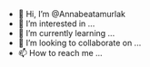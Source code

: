 - 👋 Hi, I’m @Annabeatamurlak
- 👀 I’m interested in ...
- 🌱 I’m currently learning ...
- 💞️ I’m looking to collaborate on ...
- 📫 How to reach me ...

<!---
Annabeatamurlak/Annabeatamurlak is a ✨ special ✨ repository because its `README.md` (this file) appears on your GitHub profile.
You can click the Preview link to take a look at your changes.
--->

